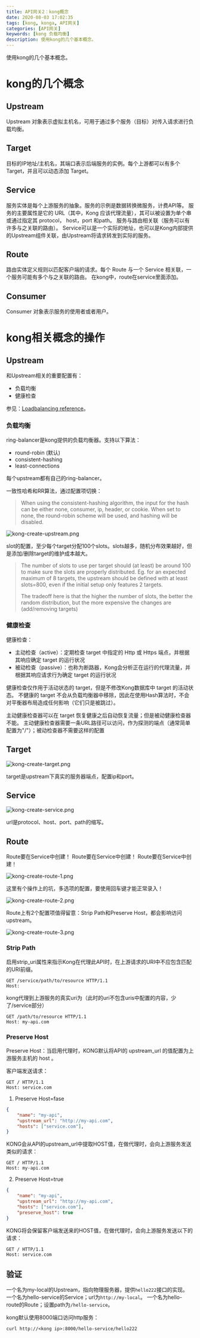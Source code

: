 ```yaml
---
title: API网关2：kong概念
date: 2020-08-03 17:02:35
tags: [kong, konga, API网关]
categories: [API网关]
keywords: [kong 负载均衡]
description: 使用kong的几个基本概念。
---
```


使用kong的几个基本概念。
<!-- more -->

# kong的几个概念

## Upstream

Upstream 对象表示虚拟主机名，可用于通过多个服务（目标）对传入请求进行负载均衡。

## Target

目标的IP地址/主机名，其端口表示后端服务的实例。每个上游都可以有多个 Target，并且可以动态添加 Target。

## Service

服务实体是每个上游服务的抽象。服务的示例是数据转换微服务，计费API等。
服务的主要属性是它的 URL（其中，Kong 应该代理流量），其可以被设置为单个串或通过指定其 protocol， host，port 和path。
服务与路由相关联（服务可以有许多与之关联的路由）。
Service可以是一个实际的地址，也可以是Kong内部提供的Upstream组件关联，由Upstream将请求转发到实际的服务。

## Route

路由实体定义规则以匹配客户端的请求。每个 Route 与一个 Service 相关联，一个服务可能有多个与之关联的路由。
在kong中，route在service里面添加。

## Consumer

Consumer 对象表示服务的使用者或者用户。

# kong相关概念的操作

## Upstream

和Upstream相关的重要配置有：
- 负载均衡
- 健康检查

参见：[Loadbalancing reference](https://docs.konghq.com/2.1.x/loadbalancing/)。

### 负载均衡

ring-balancer是kong提供的负载均衡器。支持以下算法：
- round-robin (默认)
- consistent-hashing
- least-connections

每个upstream都有自己的ring-balancer。

一致性哈希和RR算法，通过配置项切换：
>When using the consistent-hashing algorithm, the input for the hash can be either none, consumer, ip, header, or cookie. When set to none, the round-robin scheme will be used, and hashing will be disabled. 



![kong-create-upstream.png](kong-create-upstream.png)



slot的配置，至少每个target分配100个slots。slots越多，随机分布效果越好，但是添加/删除target的维护成本越大。
>The number of slots to use per target should (at least) be around 100 to make sure the slots are properly distributed. Eg. for an expected maximum of 8 targets, the upstream should be defined with at least slots=800, even if the initial setup only features 2 targets.
>
>The tradeoff here is that the higher the number of slots, the better the random distribution, but the more expensive the changes are (add/removing targets)


### 健康检查

健康检查：
- 主动检查（active）：定期检查 target 中指定的 Http 或 Https 端点，并根据其响应确定 target 的运行状况
- 被动检查（passive）：也称为断路器，Kong会分析正在运行的代理流量，并根据其响应请求行为确定 target 的运行状况

健康检查仅作用于活动状态的 target，但是不修改Kong数据库中 target 的活动状态。
不健康的 target 不会从负载均衡器中移除，因此在使用Hash算法时，不会对平衡器布局造成任何影响（它们只是被跳过）。

主动健康检查器可以在 target 恢复健康之后自动恢复流量；但是被动健康检查器不能。
主动健康检查器需要一条URL路径可以访问，作为探测的端点（通常简单配置为"/"）；被动检查器不需要这样的配置

## Target



![kong-create-target.png](kong-create-target.png)



target是upstream下真实的服务器端点，配置ip和port。

## Service



![kong-create-service.png](kong-create-service.png)



url是protocol、host、port、path的缩写。


## Route

Route要在Service中创建！
Route要在Service中创建！
Route要在Service中创建！



![kong-create-route-1.png](kong-create-route-1.png)



这里有个操作上的坑，多选项的配置，要使用回车键才能正常录入！


![kong-create-route-2.png](kong-create-route-2.png)



Route上有2个配置项值得留意：Strip Path和Preserve Host，都会影响访问upstream。


![kong-create-route-3.png](kong-create-route-3.png)




### Strip Path

启用strip_uri属性来指示Kong在代理此API时，在上游请求的URI中不应包含匹配的URI前缀。

```
GET /service/path/to/resource HTTP/1.1
Host:
```
kong代理到上游服务的真实uri为（此时的uri不包含uris中配置的内容，少了/service部分）
```
GET /path/to/resource HTTP/1.1
Host: my-api.com
```

### Preserve Host

Preserve Host：当启用代理时，KONG默认将API的 upstream_url 的值配置为上游服务主机的 host 。

客户端发送请求：
```
GET / HTTP/1.1
Host: service.com
```

1. Preserve Host=fase
```json
{
    "name": "my-api",
    "upstream_url": "http://my-api.com",
    "hosts": ["service.com"],
}
```

KONG会从API的upstream_url中提取HOST值，在做代理时，会向上游服务发送类似的请求：
```
GET / HTTP/1.1
Host: my-api.com
```

2. Preserve Host=true
```json
{
    "name": "my-api",
    "upstream_url": "http://my-api.com",
    "hosts": ["service.com"],
    "preserve_host": true
}
```

KONG将会保留客户端发送来的HOST值，在做代理时，会向上游服务发送以下的请求：
```
GET / HTTP/1.1
Host: service.com
```

## 验证

一个名为my-local的Upstream，指向物理服务器，提供`hello222`接口的实现。
一个名为hello-service的Service；url为`http://my-local`。
一个名为hello-route的Route；设置path为`/hello-service`。

kong默认使用8000端口访问http服务：
```
curl http://<kong ip>:8000/hello-service/hello222
```
